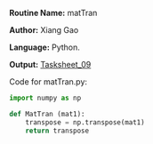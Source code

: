 **Routine Name:** matTran

**Author:** Xiang Gao 

**Language:** Python.

**Output:** [Tasksheet_09](https://github.com/GoByMark/math4610/blob/main/Homework_Tasks/Tasksheet_09/Tasksheet%2009.pdf)

Code for matTran.py:  
```Python
import numpy as np

def MatTran (mat1):
    transpose = np.transpose(mat1)
    return transpose
```
